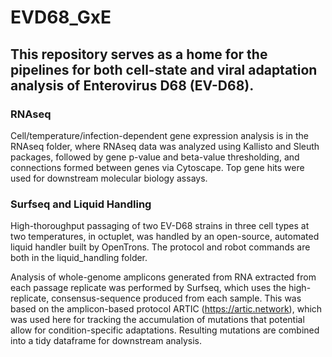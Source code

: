 # EVD68_GxE

## This repository serves as a home for the pipelines for both cell-state and viral adaptation analysis of Enterovirus D68 (EV-D68). 

### RNAseq
Cell/temperature/infection-dependent gene expression analysis is in the RNAseq folder, where RNAseq data was analyzed using Kallisto and Sleuth packages, followed by gene p-value and beta-value thresholding, and connections formed between genes via Cytoscape. Top gene hits were used for downstream molecular biology assays.

### Surfseq and Liquid Handling
High-thoroughput passaging of two EV-D68 strains in three cell types at two temperatures, in octuplet, was handled by an open-source, automated liquid handler built by OpenTrons. The protocol and robot commands are both in the liquid_handling folder.

Analysis of whole-genome amplicons generated from RNA extracted from each passage replicate was performed by Surfseq, which uses the high-replicate, consensus-sequence produced from each sample. This was based on the amplicon-based protocol ARTIC (https://artic.network), which was used here for tracking the accumulation of mutations that potential allow for condition-specific adaptations. Resulting mutations are combined into a tidy dataframe for downstream analysis. 